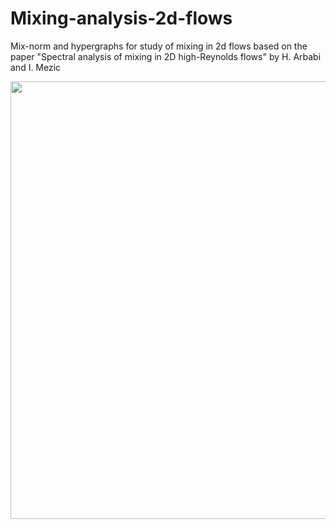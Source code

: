 # Mixing-analysis-2d-flows
Mix-norm and hypergraphs for study of mixing in 2d flows
based on the paper "Spectral analysis of mixing in  2D high-Reynolds flows" by H. Arbabi and I. Mezic



<img src="../master/thehood/Poincare_vs_Hypergraphs.png" width="700">
